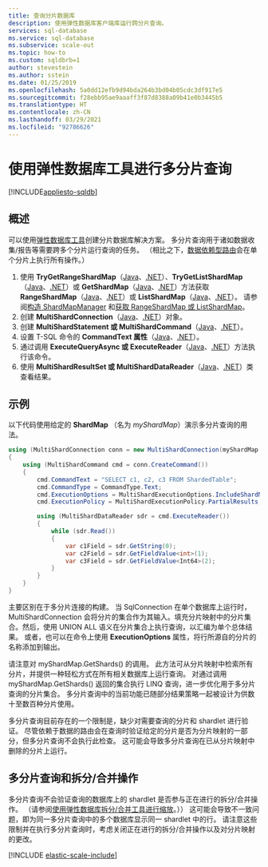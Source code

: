 ```yaml
---
title: 查询分片数据库
description: 使用弹性数据库客户端库运行跨分片查询。
services: sql-database
ms.service: sql-database
ms.subservice: scale-out
ms.topic: how-to
ms.custom: sqldbrb=1
author: stevestein
ms.author: sstein
ms.date: 01/25/2019
ms.openlocfilehash: 5a0dd12efb9d94bda264b3bd04b05cdc3df917e5
ms.sourcegitcommit: f28ebb95ae9aaaff3f87d8388a09b41e0b3445b5
ms.translationtype: HT
ms.contentlocale: zh-CN
ms.lasthandoff: 03/29/2021
ms.locfileid: "92786626"
---
```

# <a name="multi-shard-querying-using-elastic-database-tools"></a>使用弹性数据库工具进行多分片查询
[!INCLUDE[appliesto-sqldb](../includes/appliesto-sqldb.md)]

## <a name="overview"></a>概述

可以使用[弹性数据库工具](elastic-scale-introduction.md)创建分片数据库解决方案。 多分片查询用于诸如数据收集/报告等需要跨多个分片运行查询的任务。 （相比之下，[数据依赖型路由](elastic-scale-data-dependent-routing.md)会在单个分片上执行所有操作。）

1. 使用 **TryGetRangeShardMap**（[Java](/java/api/com.microsoft.azure.elasticdb.shard.mapmanager.shardmapmanager.trygetrangeshardmap)、[.NET](/dotnet/api/microsoft.azure.sqldatabase.elasticscale.shardmanagement.shardmapmanager.trygetrangeshardmap)）、**TryGetListShardMap**（[Java](/java/api/com.microsoft.azure.elasticdb.shard.mapmanager.shardmapmanager.trygetlistshardmap)、[.NET](/dotnet/api/microsoft.azure.sqldatabase.elasticscale.shardmanagement.shardmapmanager.trygetlistshardmap)）或 **GetShardMap**（[Java](/java/api/com.microsoft.azure.elasticdb.shard.mapmanager.shardmapmanager.getshardmap)、[.NET](/dotnet/api/microsoft.azure.sqldatabase.elasticscale.shardmanagement.shardmapmanager.getshardmap)）方法获取 **RangeShardMap**（[Java](/java/api/com.microsoft.azure.elasticdb.shard.map.rangeshardmap)、[.NET](/dotnet/api/microsoft.azure.sqldatabase.elasticscale.shardmanagement.rangeshardmap-1)）或 **ListShardMap**（[Java](/java/api/com.microsoft.azure.elasticdb.shard.map.listshardmap)、[.NET](/dotnet/api/microsoft.azure.sqldatabase.elasticscale.shardmanagement.listshardmap-1)）。 请参阅[构造 ShardMapManager](elastic-scale-shard-map-management.md#constructing-a-shardmapmanager) 和[获取 RangeShardMap 或 ListShardMap](elastic-scale-shard-map-management.md#get-a-rangeshardmap-or-listshardmap)。
2. 创建 **MultiShardConnection**（[Java](/java/api/com.microsoft.azure.elasticdb.query.multishard.multishardconnection)、[.NET](/dotnet/api/microsoft.azure.sqldatabase.elasticscale.query.multishardconnection)）对象。
3. 创建 **MultiShardStatement 或 MultiShardCommand**（[Java](/java/api/com.microsoft.azure.elasticdb.query.multishard.multishardstatement)、[.NET](/dotnet/api/microsoft.azure.sqldatabase.elasticscale.query.multishardcommand)）。
4. 设置 T-SQL 命令的 **CommandText 属性**（[Java](/java/api/com.microsoft.azure.elasticdb.query.multishard.multishardstatement)、[.NET](/dotnet/api/microsoft.azure.sqldatabase.elasticscale.query.multishardcommand)）。
5. 通过调用 **ExecuteQueryAsync 或 ExecuteReader**（[Java](/java/api/com.microsoft.azure.elasticdb.query.multishard.multishardstatement.executeQueryAsync)、[.NET](/dotnet/api/microsoft.azure.sqldatabase.elasticscale.query.multishardcommand)）方法执行该命令。
6. 使用 **MultiShardResultSet 或 MultiShardDataReader**（[Java](/java/api/com.microsoft.azure.elasticdb.query.multishard.multishardresultset)、[.NET](/dotnet/api/microsoft.azure.sqldatabase.elasticscale.query.multisharddatareader)）类查看结果。

## <a name="example"></a>示例

以下代码使用给定的 **ShardMap** （名为 *myShardMap*）演示多分片查询的用法。

```csharp
using (MultiShardConnection conn = new MultiShardConnection(myShardMap.GetShards(), myShardConnectionString))
{
    using (MultiShardCommand cmd = conn.CreateCommand())
    {
        cmd.CommandText = "SELECT c1, c2, c3 FROM ShardedTable";
        cmd.CommandType = CommandType.Text;
        cmd.ExecutionOptions = MultiShardExecutionOptions.IncludeShardNameColumn;
        cmd.ExecutionPolicy = MultiShardExecutionPolicy.PartialResults;

        using (MultiShardDataReader sdr = cmd.ExecuteReader())
        {
            while (sdr.Read())
            {
                var c1Field = sdr.GetString(0);
                var c2Field = sdr.GetFieldValue<int>(1);
                var c3Field = sdr.GetFieldValue<Int64>(2);
            }
        }
    }
}
```

主要区别在于多分片连接的构建。 当 SqlConnection 在单个数据库上运行时，MultiShardConnection 会将分片的集合作为其输入。填充分片映射中的分片集合。然后，使用 UNION ALL 语义在分片集合上执行查询，以汇编为单个总体结果。   或者，也可以在命令上使用 **ExecutionOptions** 属性，将行所源自的分片的名称添加到输出。

请注意对 myShardMap.GetShards() 的调用。 此方法可从分片映射中检索所有分片，并提供一种轻松方式在所有相关数据库上运行查询。 对通过调用 myShardMap.GetShards() 返回的集合执行 LINQ 查询，进一步优化用于多分片查询的分片集合。 多分片查询中的当前功能已随部分结果策略一起被设计为供数十至数百种分片使用。

多分片查询目前存在的一个限制是，缺少对需要查询的分片和 shardlet 进行验证。 尽管依赖于数据的路由会在查询时验证给定的分片是否为分片映射的一部分，但多分片查询不会执行此检查。 这可能会导致多分片查询在已从分片映射中删除的分片上运行。

## <a name="multi-shard-queries-and-split-merge-operations"></a>多分片查询和拆分/合并操作

多分片查询不会验证查询的数据库上的 shardlet 是否参与正在进行的拆分/合并操作。 （请参阅[使用弹性数据库拆分/合并工具进行缩放](elastic-scale-overview-split-and-merge.md)。）） 这可能会导致不一致问题，即为同一多分片查询中的多个数据库显示同一 shardlet 中的行。 请注意这些限制并在执行多分片查询时，考虑关闭正在进行的拆分/合并操作以及对分片映射的更改。

[!INCLUDE [elastic-scale-include](../../../includes/elastic-scale-include.md)]